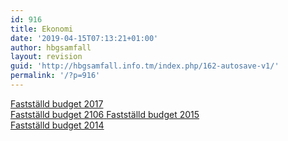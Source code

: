 ```yaml
---
id: 916
title: Ekonomi
date: '2019-04-15T07:13:21+01:00'
author: hbgsamfall
layout: revision
guid: 'http://hbgsamfall.info.tm/index.php/162-autosave-v1/'
permalink: '/?p=916'
---
```


[](/wp-content/uploads/2017/02/Förslag-inkomststat-2016_Alt-1.pdf)

[Fastställd budget 2017](/wp-content/uploads/2017/03/Utgifts-Inkomststat-Budget-år-2017.pdf)  
[Fastställd budget 2106](/wp-content/uploads/2017/02/Förslag-inkomststat-2016_Alt-1.pdf)[  ](/wp-content/uploads/2017/03/Utgifts-Inkomststat-Budget-år-2017.pdf)[Fastställd budget 2015](/wp-content/uploads/2017/02/Förslag-inkomststat-2016_Alt-1.pdf)  
[Fastställd budget 2014](http://admin.hbgsamfall.win/wp-content/uploads/2014/03/Fastställd-budget-2014.pdf)[  ](/wp-content/uploads/2017/03/Utgifts-Inkomststat-Budget-år-2017.pdf)